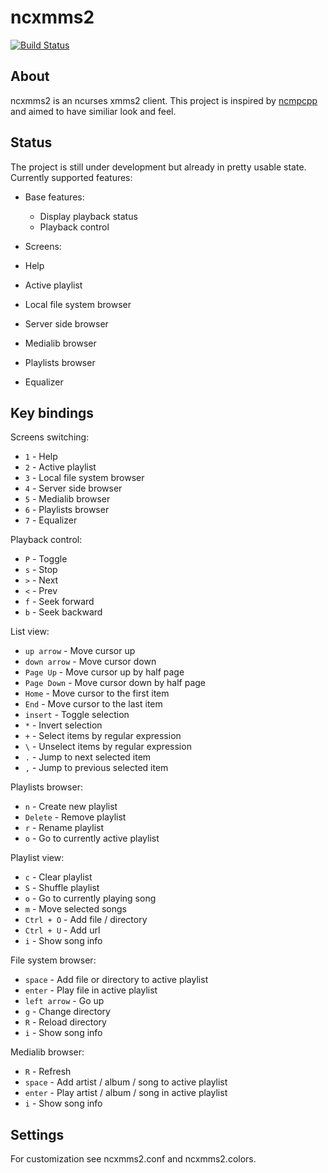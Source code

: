 # ncxmms2

[![Build Status](https://travis-ci.org/pkunavin/ncxmms2.svg?branch=master)](https://travis-ci.org/pkunavin/ncxmms2)

## About
ncxmms2 is an ncurses xmms2 client. This project is inspired by
[ncmpcpp](http://ncmpcpp.rybczak.net/) and aimed to have similiar look and feel.

## Status
The project is still under development but already in pretty usable state.
Currently supported features:
 * Base features:
   * Display playback status
   * Playback control
 
  
 * Screens:
  * Help
  * Active playlist
  * Local file system browser
  * Server side browser
  * Medialib browser
  * Playlists browser
  * Equalizer

## Key bindings
Screens switching:
 * `1` - Help 
 * `2` - Active playlist
 * `3` - Local file system browser
 * `4` - Server side browser
 * `5` - Medialib browser
 * `6` - Playlists browser
 * `7` - Equalizer
  
Playback control:
 * `P` - Toggle
 * `s` - Stop
 * `>` - Next
 * `<` - Prev
 * `f` - Seek forward
 * `b` - Seek backward

List view:
 * `up arrow` - Move cursor up
 * `down arrow` - Move cursor down
 * `Page Up` - Move cursor up by half page
 * `Page Down` - Move cursor down by half page
 * `Home` - Move cursor to the first item
 * `End` - Move cursor to the last item
 * `insert` - Toggle selection
 * `*` - Invert selection
 * `+` - Select items by regular expression
 * `\` - Unselect items by regular expression
 * `.` - Jump to next selected item
 * `,` - Jump to previous selected item
  
Playlists browser:
 * `n` - Create new playlist
 * `Delete` - Remove playlist
 * `r` - Rename playlist
 * `o` - Go to currently active playlist
  
Playlist view:
 * `c` - Clear playlist
 * `S` - Shuffle playlist
 * `o` - Go to currently playing song
 * `m` - Move selected songs
 * `Ctrl + O` - Add file / directory
 * `Ctrl + U` - Add url
 * `i` - Show song info
  
File system browser:
 * `space` - Add file or directory to active playlist
 * `enter` - Play file in active playlist
 * `left arrow` - Go up
 * `g` - Change directory
 * `R` - Reload directory
 * `i` - Show song info
 
Medialib browser:
 * `R` - Refresh
 * `space` - Add artist / album / song to active playlist
 * `enter` - Play artist / album / song in active playlist
 * `i` - Show song info

## Settings
For customization see ncxmms2.conf and ncxmms2.colors.